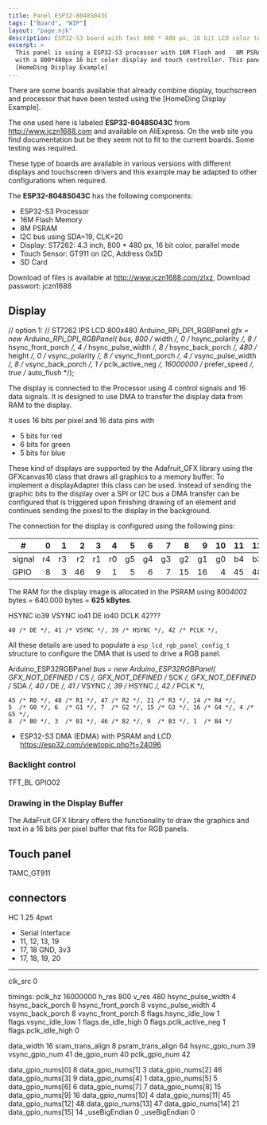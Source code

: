 ```yaml
---
title: Panel ESP32-8048S043C
tags: ["Board", "WIP"]
layout: "page.njk"
description: ESP32-S3 board with fast 800 * 480 px, 16 bit LCD color touch display
excerpt: >
  This panel is using a ESP32-S3 processor with 16M Flash and   8M PSRAM Memory in combination
  with a 800*480px 16 bit color display and touch controller. This panel is supported by the
  [HomeDing Display Example]
---
```


There are some boards available that already combine display, touchscreen and processor that have been tested using the [HomeDing Display Example].

The one used here is labeled **ESP32-8048S043C** from <http://www.jczn1688.com> and available
on AliExpress. On the web site you find documentation but be they seem not to fit to the current boards. Some testing was required.

These type of boards are available in various versions with different displays and touchscreen
drivers and this example may be adapted to other configurations when required.

The **ESP32-8048S043C** has the following components:

* ESP32-S3 Processor
* 16M Flash Memory
* 8M PSRAM
* I2C bus using SDA=19, CLK=20
* Display: ST7262: 4.3 inch, 800 * 480 px, 16 bit color, parallel mode
* Touch Sensor: GT911 on I2C, Address 0x5D
* SD Card

Download of files is available at <http://www.jczn1688.com/zlxz>, Download passwort: jczn1688


<!-- <https://github.com/PaulStoffregen/XPT2046_Touchscreen> -->


## Display

// option 1:
// ST7262 IPS LCD 800x480
 Arduino_RPi_DPI_RGBPanel *gfx = new Arduino_RPi_DPI_RGBPanel(
   bus,
   800 /* width */, 0 /* hsync_polarity */, 8 /* hsync_front_porch */, 4 /* hsync_pulse_width */, 8 /* hsync_back_porch */,
   480 /* height */, 0 /* vsync_polarity */, 8 /* vsync_front_porch */, 4 /* vsync_pulse_width */, 8 /* vsync_back_porch */,
   1 /* pclk_active_neg */, 16000000 /* prefer_speed */, true /* auto_flush */);

The display is connected to the Processor using 4 control signals and 16 data signals.
It is designed to use DMA to transfer the display data from RAM to the display.

It uses 16 bits per pixel and 16 data pins with

* 5 bits for red
* 6 bits for green
* 5 bits for blue

These kind of displays are supported by the Adafruit_GFX library using the GFXcanvas16 class that draws
all graphics to a memory buffer.
To implement a displayAdapter this class can be used. Instead of sending the graphic bits to the display
over a SPI or I2C bus a DMA transfer can be configured that is triggered upon
finishing drawing of an element
and continues sending the pixesl to the display in the background.

The connection for the display is configured using the following pins:

| #      |    0 |    1 |    2 |    3 |    4 |    5 |    6 |    7 |    8 |    9 |   10 |   11 |   12 |   13 |   14 |   15 |
| ------ | ---: | ---: | ---: | ---: | ---: | ---: | ---: | ---: | ---: | ---: | ---: | ---: | ---: | ---: | ---: | ---: |
| signal |   r4 |   r3 |   r2 |   r1 |   r0 |   g5 |   g4 |   g3 |   g2 |   g1 |   g0 |   b4 |   b3 |   b2 |   b1 |   b0 |
| GPIO   |    8 |    3 |   46 |    9 |    1 |    5 |    6 |    7 |   15 |   16 |    4 |   45 |   48 |   47 |   21 |   14 |

The RAM for the display image is allocated in the PSRAM using 800*400*2 bytes = 640.000 bytes = **625 kBytes**.

HSYNC io39
VSYNC io41
DE io40
DCLK 42???

    40 /* DE */, 41 /* VSYNC */, 39 /* HSYNC */, 42 /* PCLK */,

All these details are used to populate a `esp_lcd_rgb_panel_config_t` structure
to configure the DMA that is used to drive a RGB panel.

Arduino_ESP32RGBPanel *bus = new Arduino_ESP32RGBPanel(
    GFX_NOT_DEFINED /* CS */, GFX_NOT_DEFINED /* SCK */, GFX_NOT_DEFINED /* SDA */,
    40 /* DE */, 41 /* VSYNC */, 39 /* HSYNC */, 42 /* PCLK */,

    45 /* R0 */, 48 /* R1 */, 47 /* R2 */, 21 /* R3 */, 14 /* R4 */,
    5  /* G0 */, 6  /* G1 */, 7  /* G2 */, 15 /* G3 */, 16 /* G4 */, 4 /* G5 */,
    8  /* B0 */, 3  /* B1 */, 46 /* B2 */, 9  /* B3 */, 1  /* B4 */

* ESP32-S3 DMA (EDMA) with PSRAM and LCD
  <https://esp32.com/viewtopic.php?t=24096>


### Backlight control

TFT_BL GPIO02

### Drawing in the Display Buffer

The AdaFruit GFX library offers the functionality to draw the graphics and text in a
16 bits per pixel buffer that fits for RGB panels.  

## Touch panel

TAMC_GT911

## connectors

HC 1.25  4pwt

* Serial Interface
* 11, 12, 13, 19
* 17, 18 GND, 3v3
* 17, 18, 19, 20

--- 

clk_src 0

timings:
 pclk_hz 16000000
 h_res 800
 v_res 480
 hsync_pulse_width 4
 hsync_back_porch 8
 hsync_front_porch 8
 vsync_pulse_width 4
 vsync_back_porch 8
 vsync_front_porch 8
 flags.hsync_idle_low 1
 flags.vsync_idle_low 1
 flags.de_idle_high 0
 flags.pclk_active_neg 1
 flags.pclk_idle_high 0

data_width 16
sram_trans_align 8
psram_trans_align 64
hsync_gpio_num 39
vsync_gpio_num 41
de_gpio_num 40
pclk_gpio_num 42

data_gpio_nums[0] 8
data_gpio_nums[1] 3
data_gpio_nums[2] 46
data_gpio_nums[3] 9
data_gpio_nums[4] 1
data_gpio_nums[5] 5
data_gpio_nums[6] 6
data_gpio_nums[7] 7
data_gpio_nums[8] 15
data_gpio_nums[9] 16
data_gpio_nums[10] 4
data_gpio_nums[11] 45
data_gpio_nums[12] 48
data_gpio_nums[13] 47
data_gpio_nums[14] 21
data_gpio_nums[15] 14
_useBigEndian 0
_useBigEndian 0

